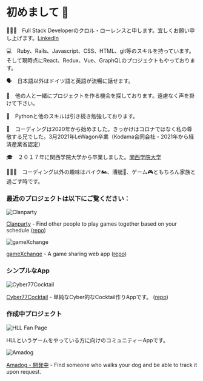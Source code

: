 # 初めまして 👋
💁🏻‍♂️　Full Stack Developerのクロル・ローレンスと申します。宜しくお願い申し上げます。[LinkedIn](https://www.linkedin.com/in/lawrence-kroll/ "LinkedIn")

💻　Ruby、Rails、Javascript、CSS、HTML、git等のスキルを持っています。そして現時点にReact、Redux、Vue、GraphQLのプロジェクトもやっております。

🗣　日本語以外はドイツ語と英語が流暢に話せます。

👀　他の人と一緒にプロジェクトを作る機会を探しております。遠慮なく声を掛けて下さい。

🌱　Pythonと他のスキルは引き続き勉強しております。

📖　コーディングは2020年から始めました。きっかけはコロナではなく私の尊敬する兄でした。3月2021年LeWagon卒業（Kodama合同会社・2021年から経済産業省認定）

🎓　２０１７年に関西学院大学から卒業しました。[関西学院大学](https://www.kwansei.ac.jp/index.html "関西学院大学")

👨‍👩‍👦　コーディング以外の趣味はバイク🏍、漕艇🛶、ゲーム🎮ともちろん家族と過ごす時です。

### 最近のプロジェクトは以下にご覧ください：

![Clanparty](https://live.staticflickr.com/65535/50926173206_19d2679393.jpg "Clanparty") 

[Clanparty](http://www.clanparty.net/ "clanparty") - Find other people to play games together based on your schedule ([repo](https://github.com/nikoandpiko/clanparty "clanparty"))

![gameXchange](https://live.staticflickr.com/65535/50911153543_da124cfc24.jpg "gameXchange")

[gameXchange](https://gamexxxchange.herokuapp.com/ "gameXchange") - A game sharing web app ([repo](https://github.com/nikoandpiko/gamexchange))

### シンプルなApp

![Cyber77Cocktail](https://live.staticflickr.com/65535/51135745562_51104ca08c_n.jpg "Cyber77Cocktail")

[Cyber77Cocktail](https://cyber-cocktail-2077.herokuapp.com/ "Cyber77Cocktail") - 単純なCyber的なCocktail作りAppです。 ([repo](https://github.com/DonaldLTB/rails-mister-cocktail))

### 作成中プロジェクト

![HLL Fan Page](https://live.staticflickr.com/65535/51136647973_37ff0252ca_n.jpg "Hll Fan Page")

HLLというゲームをやっている方に向けのコミュニティーAppです。

![Amadog](https://live.staticflickr.com/65535/51136656763_cd606c2e34_n.jpg "Amadog")

[Amadog - 開発中](https://amadog.herokuapp.com/) - Find someone who walks your dog and be able to track it upon request.
